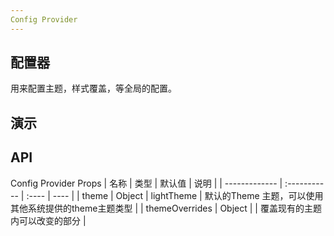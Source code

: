 ```yaml
---
Config Provider
---
```


<script setup>
import { ref } from 'vue'
</script>

## 配置器

用来配置主题，样式覆盖，等全局的配置。

## 演示

<preview path="./demos/config-provider/config-provider-demo1.vue" title="样式覆盖" description="覆盖原始的样式, 允许多层嵌套"></preview>

## API

Config Provider Props
| 名称 | 类型 | 默认值 | 说明 |
| ------------- | :----------- | :---- | ---- |
| theme | Object | lightTheme | 默认的Theme 主题，可以使用其他系统提供的theme主题类型 |
| themeOverrides | Object | | 覆盖现有的主题内可以改变的部分 |
